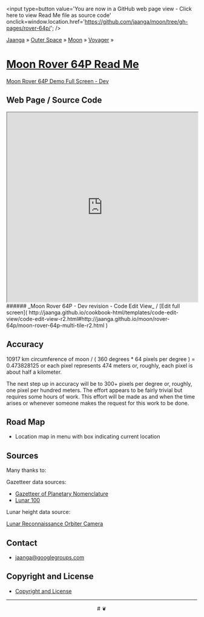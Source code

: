 <span style=display:none; >[You are now in a GitHub source code view - click here to view Read Me file as a web page]( http://jaanga.github.io/moon/rover-64p/ "View file as a web page." ) </span>
<input type=button value='You are now in a GitHub web page view - Click here to view Read Me file as source code' onclick=window.location.href='https://github.com/jaanga/moon/tree/gh-pages/rover-64p/'; />

[Jaanga]( http://jaanga.github.io/ ) » [Outer Space]( http://jaanga.github.io/outer-space/ ) »
[Moon]( http://jaanga.github.io/moon/ ) » [Voyager]( http://jaanga.github.io/moon/voyager/ ) »

[Moon Rover 64P Read Me]( ./index.html )
===

[Moon Rover 64P Demo Full Screen - Dev]( http://jaanga.github.io/moon/rover-64p/dev/ )

## Web Page / Source Code

<iframe class=ifr src=http://jaanga.github.io/cookbook-html/templates/code-edit-view/code-edit-view-r2.html#http://jaanga.github.io/moon/rover-64p/moon-rover-64p-multi-tile-r2.html width=100% height=500px ></iframe>  
###### _Moon Rover 64P - Dev revision - Code Edit View_ /  [Edit full screen]( http://jaanga.github.io/cookbook-html/templates/code-edit-view/code-edit-view-r2.html#http://jaanga.github.io/moon/rover-64p/moon-rover-64p-multi-tile-r2.html )


## Accuracy
10917 km circumference of moon / ( 360 degrees * 64 pixels per degree ) = 0.473828125 or each pixel represents 474 meters or, roughly, each pixel is about half a kilometer.

The next step up in accuracy will be to 300+ pixels per degree or, roughly, one pixel per hundred meters.
The effort appears to be fairly trivial but requires some hours of work.
 This effort will be made as and when the time arises or whenever someone makes the request for this work to be done.

## Road Map

* Location map in menu with box indicating current location

## Sources

Many thanks to:

Gazetteer data sources:

* [Gazetteer of Planetary Nomenclature]( http://planetarynames.wr.usgs.gov/Page/MOON/target )
* [Lunar 100]( http://the-moon.wikispaces.com/Lunar+100 )

Lunar height data source:

[Lunar Reconnaissance Orbiter Camera]( http://wms.lroc.asu.edu/lroc/view_rdr/WAC_GLD100 )


## Contact

* jaanga@googlegroups.com

## Copyright and License

* [Copyright and License]( http://jaanga.github.io/#http://jaanga.github.io/jaanga-copyright-and-mit-license.md ) 

***

<center title="dingbat" >
# <a href=javascript:window.scrollTo(0,0); style=text-decoration:none; >❦</a>
</center>
